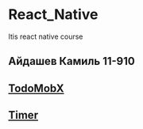 # React_Native
Itis react native course

## Айдашев Камиль 11-910

## [TodoMobX](https://github.com/CAMELNINGA/React_Native/tree/main/scren_shot/Todo_Mob_X)

## [Timer](https://github.com/CAMELNINGA/React_Native/blob/Timer/scren_shot/Timer/Readme.md)
